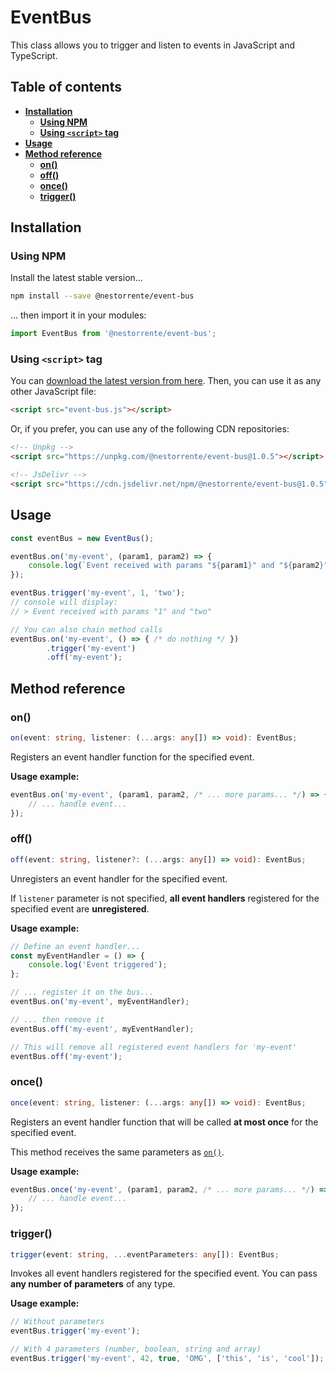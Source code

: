 # EventBus

This class allows you to trigger and listen to events in JavaScript and TypeScript.

## Table of contents

+ **[Installation](#installation)**
    + **[Using NPM](#using-npm)**
    + **[Using `<script>` tag](#using-script-tag)**
+ **[Usage](#usage)**
+ **[Method reference](#method-reference)**
    + **[on()](#on)**
    + **[off()](#off)**
    + **[once()](#once)**
    + **[trigger()](#trigger)**

## Installation

### Using NPM

Install the latest stable version...

```bash
npm install --save @nestorrente/event-bus
```

... then import it in your modules:

```javascript
import EventBus from '@nestorrente/event-bus';
```

### Using `<script>` tag

You can [download the latest version from here](dist/event-bus.js). Then, you can use it as any other JavaScript file:

```html
<script src="event-bus.js"></script>
```

Or, if you prefer, you can use any of the following CDN repositories:

```html
<!-- Unpkg -->
<script src="https://unpkg.com/@nestorrente/event-bus@1.0.5"></script>

<!-- JsDelivr -->
<script src="https://cdn.jsdelivr.net/npm/@nestorrente/event-bus@1.0.5"></script>
```

## Usage

```javascript
const eventBus = new EventBus();

eventBus.on('my-event', (param1, param2) => {
    console.log(`Event received with params "${param1}" and "${param2}"`);
});

eventBus.trigger('my-event', 1, 'two');
// console will display:
// > Event received with params "1" and "two"

// You can also chain method calls
eventBus.on('my-event', () => { /* do nothing */ })
        .trigger('my-event')
        .off('my-event');
```

## Method reference

### on()

```typescript
on(event: string, listener: (...args: any[]) => void): EventBus;
```

Registers an event handler function for the specified event.

**Usage example:**

```javascript
eventBus.on('my-event', (param1, param2, /* ... more params... */) => {
    // ... handle event...
});
```

### off()

```typescript
off(event: string, listener?: (...args: any[]) => void): EventBus;
```

Unregisters an event handler for the specified event.

If `listener` parameter is not specified, **all event handlers** registered for the specified event are **unregistered**.

**Usage example:**

```javascript
// Define an event handler...
const myEventHandler = () => {
    console.log('Event triggered');
};

// ... register it on the bus...
eventBus.on('my-event', myEventHandler);

// ... then remove it
eventBus.off('my-event', myEventHandler);

// This will remove all registered event handlers for 'my-event'
eventBus.off('my-event');
```

### once()

```typescript
once(event: string, listener: (...args: any[]) => void): EventBus;
```

Registers an event handler function that will be called **at most once** for the specified event.

This method receives the same parameters as [`on()`](#on).

**Usage example:**

```javascript
eventBus.once('my-event', (param1, param2, /* ... more params... */) => {
    // ... handle event...
});
```

### trigger()

```typescript
trigger(event: string, ...eventParameters: any[]): EventBus;
```

Invokes all event handlers registered for the specified event. You can pass **any number of parameters** of any type.

**Usage example:**

```javascript
// Without parameters
eventBus.trigger('my-event');

// With 4 parameters (number, boolean, string and array)
eventBus.trigger('my-event', 42, true, 'OMG', ['this', 'is', 'cool']);
```
